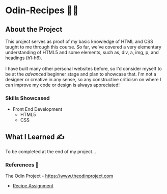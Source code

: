 # Odin-Recipes :cook:
## About the Project
This project serves as proof of my basic knowledge of HTML and CSS taught to me through this course. So far, we've covered a very elementary understanding of HTML5 and some elements, such as, div, a, img, p, and headings (h1-h6).
<br>
<br>
I have built many other personal websites before, so I'd consider myself to be at the _advanced_ beginner stage and plan to showcase that. I'm not a designer or creative in any sense, so any constructive criticism on where I can improve my code or design is always appreciated!

### Skills Showcased
+ Front End Development
    + HTML5
    + CSS
## What I Learned :writing_hand:
To be completed at the end of my project...

### References :paperclip:
The Odin Project - https://www.theodinproject.com
+ [Recipe Assignment](https://www.theodinproject.com/lessons/foundations-recipes)